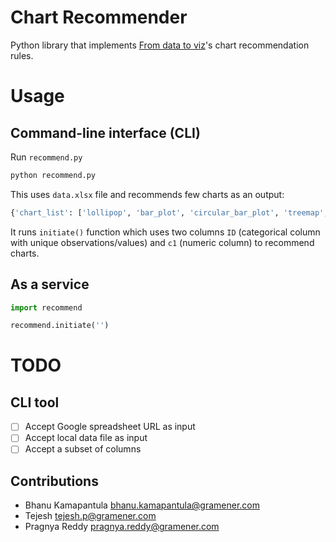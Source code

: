 # Chart Recommender
Python library that implements [From data to viz](https://www.data-to-viz.com/)'s chart recommendation rules.

# Usage

## Command-line interface (CLI)

Run `recommend.py`

```bash
python recommend.py
```

This uses `data.xlsx` file and recommends few charts as an output:

```bash
{'chart_list': ['lollipop', 'bar_plot', 'circular_bar_plot', 'treemap', 'circlepack']}
```

It runs `initiate()` function which uses two columns `ID` (categorical column with unique observations/values) and `c1` (numeric column) to recommend charts.

## As a service

```py
import recommend

recommend.initiate('')
```

# TODO

## CLI tool

- [ ] Accept Google spreadsheet URL as input
- [ ] Accept local data file as input
- [ ] Accept a subset of columns

## Contributions

- Bhanu Kamapantula <bhanu.kamapantula@gramener.com>
- Tejesh <tejesh.p@gramener.com>
- Pragnya Reddy <pragnya.reddy@gramener.com>

